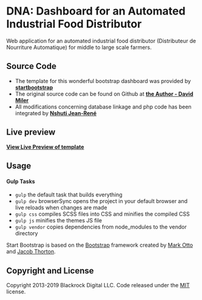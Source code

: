 # DNA: Dashboard for an Automated Industrial Food Distributor

Web application for an automated industrial food distributor (Distributeur de Nourriture Automatique) for middle to large scale farmers. 

## Source Code

- The template for this wonderful bootstrap dashboard was provided by **[startbootstrap](https://startbootstrap.com/templates/sb-admin/)**
- The original source code can be found on Github at **[the Author - David Miler](https://github.com/BlackrockDigital/startbootstrap-sb-admin.git)**
- All modifications concerning database linkage and php code has been integrated by **[Nshuti Jean-René](https://github.com/JeanNSHUTI)**

## Live preview
**[View Live Preview of template](https://blackrockdigital.github.io/startbootstrap-sb-admin/)**

## Usage
#### Gulp Tasks

- `gulp` the default task that builds everything
- `gulp dev` browserSync opens the project in your default browser and live reloads when changes are made
- `gulp css` compiles SCSS files into CSS and minifies the compiled CSS
- `gulp js` minifies the themes JS file
- `gulp vendor` copies dependencies from node_modules to the vendor directory


Start Bootstrap is based on the [Bootstrap](http://getbootstrap.com/) framework created by [Mark Otto](https://twitter.com/mdo) and [Jacob Thorton](https://twitter.com/fat).

## Copyright and License

Copyright 2013-2019 Blackrock Digital LLC. Code released under the [MIT](https://github.com/BlackrockDigital/startbootstrap-sb-admin/blob/gh-pages/LICENSE) license.
